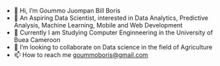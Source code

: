 - 👋 Hi, I’m Goummo Juompan Bill Boris
- 👀 An Aspiring Data Scientist, interested in Data Analytics, Predictive Analysis, Machine Learning, Mobile and Web Development
- 🌱 Currently I am Studying Computer Enginneering in the University of Buea Cameroon
- 💞️ I’m looking to collaborate on Data science in the field of Agriculture
- 📫 How to reach me goummoboris@gmail.com 
